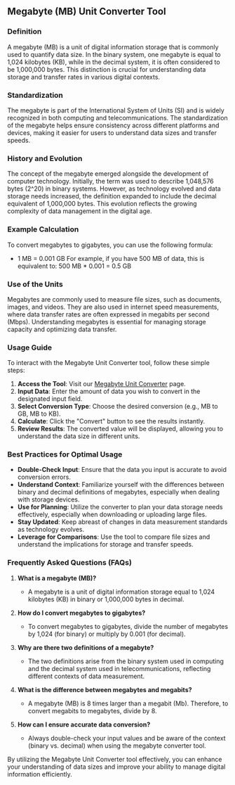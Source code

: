 ## Megabyte (MB) Unit Converter Tool

### Definition
A megabyte (MB) is a unit of digital information storage that is commonly used to quantify data size. In the binary system, one megabyte is equal to 1,024 kilobytes (KB), while in the decimal system, it is often considered to be 1,000,000 bytes. This distinction is crucial for understanding data storage and transfer rates in various digital contexts.

### Standardization
The megabyte is part of the International System of Units (SI) and is widely recognized in both computing and telecommunications. The standardization of the megabyte helps ensure consistency across different platforms and devices, making it easier for users to understand data sizes and transfer speeds.

### History and Evolution
The concept of the megabyte emerged alongside the development of computer technology. Initially, the term was used to describe 1,048,576 bytes (2^20) in binary systems. However, as technology evolved and data storage needs increased, the definition expanded to include the decimal equivalent of 1,000,000 bytes. This evolution reflects the growing complexity of data management in the digital age.

### Example Calculation
To convert megabytes to gigabytes, you can use the following formula:
- 1 MB = 0.001 GB
For example, if you have 500 MB of data, this is equivalent to:
500 MB * 0.001 = 0.5 GB

### Use of the Units
Megabytes are commonly used to measure file sizes, such as documents, images, and videos. They are also used in internet speed measurements, where data transfer rates are often expressed in megabits per second (Mbps). Understanding megabytes is essential for managing storage capacity and optimizing data transfer.

### Usage Guide
To interact with the Megabyte Unit Converter tool, follow these simple steps:
1. **Access the Tool**: Visit our [Megabyte Unit Converter](https://www.inayam.co/unit-converter/data_storage_si) page.
2. **Input Data**: Enter the amount of data you wish to convert in the designated input field.
3. **Select Conversion Type**: Choose the desired conversion (e.g., MB to GB, MB to KB).
4. **Calculate**: Click the "Convert" button to see the results instantly.
5. **Review Results**: The converted value will be displayed, allowing you to understand the data size in different units.

### Best Practices for Optimal Usage
- **Double-Check Input**: Ensure that the data you input is accurate to avoid conversion errors.
- **Understand Context**: Familiarize yourself with the differences between binary and decimal definitions of megabytes, especially when dealing with storage devices.
- **Use for Planning**: Utilize the converter to plan your data storage needs effectively, especially when downloading or uploading large files.
- **Stay Updated**: Keep abreast of changes in data measurement standards as technology evolves.
- **Leverage for Comparisons**: Use the tool to compare file sizes and understand the implications for storage and transfer speeds.

### Frequently Asked Questions (FAQs)

1. **What is a megabyte (MB)?**
   - A megabyte is a unit of digital information storage equal to 1,024 kilobytes (KB) in binary or 1,000,000 bytes in decimal.

2. **How do I convert megabytes to gigabytes?**
   - To convert megabytes to gigabytes, divide the number of megabytes by 1,024 (for binary) or multiply by 0.001 (for decimal).

3. **Why are there two definitions of a megabyte?**
   - The two definitions arise from the binary system used in computing and the decimal system used in telecommunications, reflecting different contexts of data measurement.

4. **What is the difference between megabytes and megabits?**
   - A megabyte (MB) is 8 times larger than a megabit (Mb). Therefore, to convert megabits to megabytes, divide by 8.

5. **How can I ensure accurate data conversion?**
   - Always double-check your input values and be aware of the context (binary vs. decimal) when using the megabyte converter tool.

By utilizing the Megabyte Unit Converter tool effectively, you can enhance your understanding of data sizes and improve your ability to manage digital information efficiently.